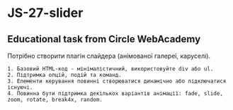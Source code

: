 # JS-27-slider

## Educational task from Circle WebAcademy

Потрібно створити плагін слайдера (анімованої галереї, каруселі).

	1. Базовий HTML-код - мінімалістичний, використовуйте div або ul.
	2. Підтримка опцій, подій та команд.
	3. Елементи керування повинні створюватися динамічно або підключатися існуючі.
	4. Повинна бути підтримка декількох варіантів анімації: fade, slide, zoom, rotate, break4x, random.